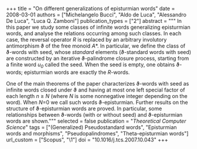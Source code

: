 +++
title = "On different generalizations of episturmian words"
date = 2008-03-01
authors = ["Michelangelo Bucci", "Aldo de Luca", "Alessandro De Luca", "Luca Q. Zamboni"]
publication_types = ["2"]
abstract = """
In this paper we study some classes of infinite words generalizing
episturmian words, and analyse the relations occurring among such
classes. In each case, the reversal operator *R* is replaced by an
arbitrary involutory antimorphism ϑ of the free monoid *A<sup>*</sup>*.
In particular, we define the class of ϑ-words with seed,
whose *standard* elements (ϑ-standard words with seed) are
constructed by an iterative ϑ-palindrome closure process,
starting from a finite word *u<sub>0</sub>* called the seed. When the seed is
empty, one obtains ϑ-words; episturmian words are exactly the
*R*-words.

One of the main theorems of the paper characterizes ϑ-words
with seed as infinite words closed under ϑ and having at most
one left special factor of each length *n* ≥ *N* (where *N* is some
nonnegative integer depending on the word). When *N*=0 we call such
words ϑ-episturmian. Further results on the structure of
ϑ-episturmian words are proved. In particular, some
relationships between ϑ-words (with or without seed) and
ϑ-episturmian words are shown."""
selected = false
publication = "*Theoretical Computer Science*"
tags = ["(Generalized) Pseudostandard words", "Episturmian words and morphisms", "Pseudopalindromes", "Theta-episturmian words"]
url_custom = ["Scopus", "\1"]
doi = "10.1016/j.tcs.2007.10.043"
+++
